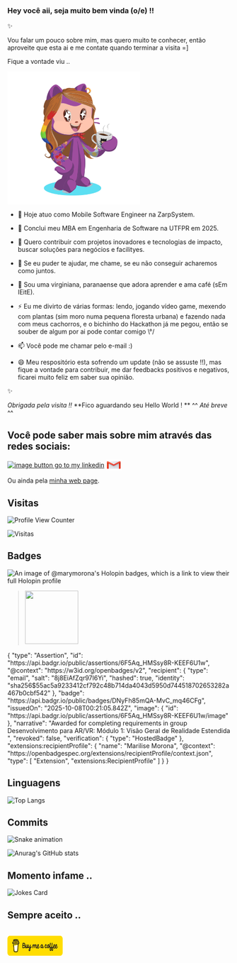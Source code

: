 ### Hey você aii, seja muito bem vinda (o/e) !!



✨

Vou falar um pouco sobre mim, mas quero muito te conhecer, então aproveite que esta ai e me contate quando terminar a visita =]

Fique a vontade viu ..


<a href="url"><img src="https://github.com/MariliseMorona/MariliseMorona/blob/main/.github/workflows/assets/myOctocat.png" align="center" alt="image my octocat is purple skin, colored hair, tattoo and piercing, according to a cup of coffee" height="300" width="300" ></a> 


- 🔭 Hoje atuo como Mobile Software Engineer na ZarpSystem.

- 🌱 Conclui meu MBA em Engenharia de Software na UTFPR em 2025.
 
- 👯 Quero contribuir com projetos inovadores e tecnologias de impacto, buscar soluções para negócios e facilityes.
 
- 🤔 Se eu puder te ajudar, me chame, se eu não conseguir acharemos como juntos.

- 💬 Sou uma virginiana, paranaense que adora aprender e ama café (sEm lEitE).

- ⚡ Eu me divirto de várias formas: lendo, jogando vídeo game, mexendo com plantas (sim moro numa pequena floresta urbana) e fazendo nada com meus cachorros, e o bichinho do Hackathon já me pegou, então se souber de algum por ai pode contar comigo \°/

- 📫 Você pode me chamar pelo e-mail :)

- 😄 Meu respositório esta sofrendo um update (não se assuste !!), mas fique a vontade para contribuir, me dar feedbacks positivos e negativos, ficarei muito feliz em saber sua opinião.
 

✨

_Obrigada pela visita !!_
**Fico aguardando seu Hello World ! **
 ^^ _Até breve_ ^^

## Você pode saber mais sobre mim através das redes sociais:

<a href="https://linkedin.com/in/marilise-morona" target="blank"><img align="center" src="https://raw.githubusercontent.com/rahuldkjain/github-profile-readme-generator/master/src/images/icons/Social/linked-in-alt.svg" alt="image button go to my linkedin" height="30" width="40" /></a>
<a href="mailto:marymorona@gmail.com" target="blank"><img align="center" src="https://github.com/MariliseMorona/MariliseMorona/blob/main/.github/workflows/assets/iconGmail.png" alt="image button send e-mail for me" height="25" width="35" /></a>


Ou ainda pela <a href="https://marilisemorona.github.io/morona/" target="blank" alt="Linf de acesso ao perfil do github.io de marilise morona">minha web page</a>.

## Visitas

![Profile View Counter](https://komarev.com/ghpvc/?username=MariliseMorona)

![Visitas](https://visitor-badge.glitch.me/badge?page_id=MariliseMorona)

## Badges

![An image of @marymorona's Holopin badges, which is a link to view their full Holopin profile](https://holopin.me/marymorona)
<blockquote class="badgr-badge" style="font-family: Helvetica, Roboto, &quot;Segoe UI&quot;, Calibri, sans-serif;"><a href="https://api.badgr.io/public/assertions/KzzoNWmMTNWQ2o6BgmNb3w"><img width="120px" height="120px" src="https://api.badgr.io/public/assertions/KzzoNWmMTNWQ2o6BgmNb3w/image"></a><p class="badgr-badge-recipient" style="margin: 0; font-size: 12px; font-style: normal; font-stretch: normal; line-height: 1.67; letter-spacing: normal; text-align: left; color: #555555;"></blockquote>
{
  "type": "Assertion",
  "id": "https://api.badgr.io/public/assertions/6F5Aq_HMSsy8R-KEEF6U1w",
  "@context": "https://w3id.org/openbadges/v2",
  "recipient": {
    "type": "email",
    "salt": "8j8EiAfZqr97I6Yi",
    "hashed": true,
    "identity": "sha256$55ac5a9233412cf792c48b714da4043d5950d744518702653282a467b0cbf542"
  },
  "badge": "https://api.badgr.io/public/badges/DNyFh85mQA-MvC_mq46CFg",
  "issuedOn": "2025-10-08T00:21:05.842Z",
  "image": {
    "id": "https://api.badgr.io/public/assertions/6F5Aq_HMSsy8R-KEEF6U1w/image"
  },
  "narrative": "Awarded for completing requirements in group Desenvolvimento para AR/VR: Módulo 1: Visão Geral de Realidade Estendida ",
  "revoked": false,
  "verification": {
    "type": "HostedBadge"
  },
  "extensions:recipientProfile": {
    "name": "Marilise Morona",
    "@context": "https://openbadgespec.org/extensions/recipientProfile/context.json",
    "type": [
      "Extension",
      "extensions:RecipientProfile"
    ]
  }
}

## Linguagens

![Top Langs](https://github-readme-stats.vercel.app/api/top-langs/?username=MariliseMorona&theme=tokyonight)           
          

## Commits

![Snake animation](https://github.com/MariliseMorona/MariliseMorona/blob/output/github-contribution-grid-snake.svg)

![Anurag's GitHub stats](https://github-readme-stats.vercel.app/api?username=MariliseMorona&show_icons=true&theme=cobalt)

 ## Momento infame ..

 ![Jokes Card](https://readme-jokes.vercel.app/api)

## Sempre aceito ..

<br><a href="https://www.buymeacoffee.com/marymorona" target="blank"><img align="center" src="https://github.com/MariliseMorona/MariliseMorona/blob/main/.github/workflows/assets/bmc-button.png" alt="image button by me a coffee" height="45" width="125" /></a>



